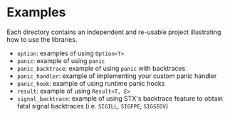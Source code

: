# Examples

Each directory contains an independent and re-usable project illustrating how to use the libraries.

- `option`: examples of using `Option<T>`
- `panic`: example of using `panic`
- `panic_backtrace`: example of using `panic` with backtraces
- `panic_handler`: example of implementing your custom panic handler
- `panic_hook`: example of using runtime panic hooks
- `result`: example of using `Result<T, E>`
- `signal_backtrace`: example of using STX's backtrace feature to obtain fatal signal backtraces (i.e. `SIGILL`, `SIGFPE`, `SIGSEGV`)
